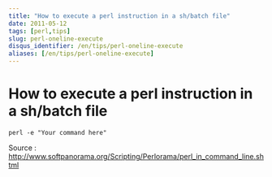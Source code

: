 ```yaml
---
title: "How to execute a perl instruction in a sh/batch file"
date: 2011-05-12
tags: [perl,tips]
slug: perl-oneline-execute
disqus_identifier: /en/tips/perl-oneline-execute
aliases: [/en/tips/perl-oneline-execute]
---
```

# How to execute a perl instruction in a sh/batch file

```
perl -e "Your command here"
```

Source : http://www.softpanorama.org/Scripting/Perlorama/perl_in_command_line.shtml







